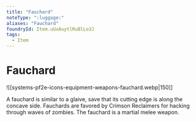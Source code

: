 ```yaml
---
title: "Fauchard"
noteType: ":luggage:"
aliases: "Fauchard"
foundryId: Item.uUxAuytlRuBlLo3J
tags:
  - Item
---
```


# Fauchard
![[systems-pf2e-icons-equipment-weapons-fauchard.webp|150]]

A fauchard is similar to a glaive, save that its cutting edge is along the concave side. Fauchards are favored by Crimson Reclaimers for hacking through waves of zombies. The fauchard is a martial melee weapon.

